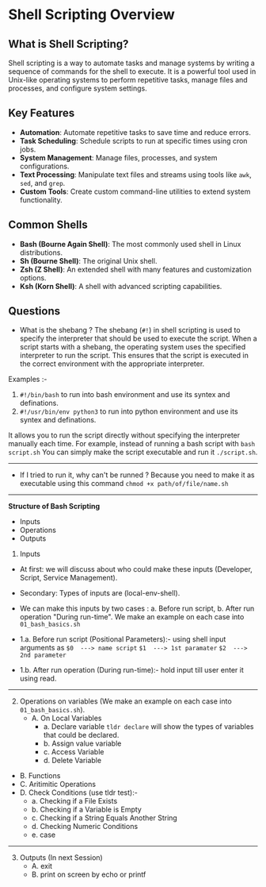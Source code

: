 # Shell Scripting Overview

## What is Shell Scripting?

Shell scripting is a way to automate tasks and manage systems by writing a sequence of commands for the shell to execute. It is a powerful tool used in Unix-like operating systems to perform repetitive tasks, manage files and processes, and configure system settings.

## Key Features

- **Automation**: Automate repetitive tasks to save time and reduce errors.
- **Task Scheduling**: Schedule scripts to run at specific times using cron jobs.
- **System Management**: Manage files, processes, and system configurations.
- **Text Processing**: Manipulate text files and streams using tools like `awk`, `sed`, and `grep`.
- **Custom Tools**: Create custom command-line utilities to extend system functionality.

## Common Shells

- **Bash (Bourne Again Shell)**: The most commonly used shell in Linux distributions.
- **Sh (Bourne Shell)**: The original Unix shell.
- **Zsh (Z Shell)**: An extended shell with many features and customization options.
- **Ksh (Korn Shell)**: A shell with advanced scripting capabilities.

## Questions

+ What is the shebang ?
The shebang (`#!`) in shell scripting is used to specify the interpreter that should be used to execute the script. When a script starts with a shebang, the operating system uses the specified interpreter to run the script. This ensures that the script is executed in the correct environment with the appropriate interpreter.

Examples :-
1. `#!/bin/bash` to run into bash environment and use its syntex and definations.
2. `#!/usr/bin/env python3` to run into python environment and use its syntex and definations.

It allows you to run the script directly without specifying the interpreter manually each time. For example, instead of running a bash script with `bash script.sh` You can simply make the script executable and run it `./script.sh`.

------------------------------------------------------------------------------------------------------------------

+ If I tried to run it, why can't be runned ?
Because you need to make it as executable using this command `chmod +x path/of/file/name.sh`

------------------------------------------------------------------------------------------------------------------
**Structure of Bash Scripting**
+ Inputs
+ Operations
+ Outputs
  
1. Inputs
  + At first: we will discuss about who could make these inputs (Developer, Script, Service Management).
  + Secondary: Types of inputs are (local-env-shell).
  + We can make this inputs by two cases : a. Before run script, b. After run operation "During run-time". We make an example on each case into `01_bash_basics.sh`
  + 1.a. Before run script (Positional Parameters):-
using shell input arguments as `$0  ---> name script` `$1  ---> 1st paramater` `$2  ---> 2nd parameter`
  
  + 1.b. After run operation (During run-time):-
hold input till user enter it using read.


------------------------------------------------------------------------------------------------------------------


2. Operations on variables (We make an example on each case into `01_bash_basics.sh`).
   + A. On Local Variables
     + a. Declare variable `tldr declare` will show the types of variables that could be declared.
     + b. Assign value variable
     + c. Access Variable
     + d. Delete Variable

  + B. Functions
  + C. Aritimitic Operations
  + D. Check Conditions (use tldr test):- 
      + a. Checking if a File Exists
      + b. Checking if a Variable is Empty
      + c. Checking if a String Equals Another String
      + d. Checking Numeric Conditions
      + e. case

------------------------------------------------------------------------------------------------------------------


3. Outputs (In next Session)
   + A. exit
   + B. print on screen by echo or printf




